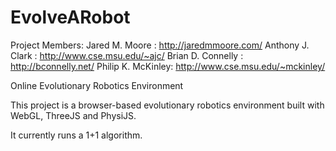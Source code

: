 EvolveARobot
============

Project Members:
Jared M. Moore    : http://jaredmmoore.com/
Anthony J. Clark  : http://www.cse.msu.edu/~ajc/
Brian D. Connelly : http://bconnelly.net/
Philip K. McKinley: http://www.cse.msu.edu/~mckinley/

Online Evolutionary Robotics Environment

This project is a browser-based evolutionary robotics environment built with WebGL, ThreeJS and PhysiJS.

It currently runs a 1+1 algorithm.
